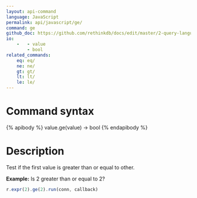 ```yaml
---
layout: api-command 
language: JavaScript
permalink: api/javascript/ge/
command: ge
github_doc: https://github.com/rethinkdb/docs/edit/master/2-query-language/api/javascript/math-and-logic/ge.md
io:
    -   - value
        - bool
related_commands:
    eq: eq/
    ne: ne/
    gt: gt/
    lt: lt/
    le: le/
---
```


# Command syntax #

{% apibody %}
value.ge(value) &rarr; bool
{% endapibody %}

# Description #

Test if the first value is greater than or equal to other.

__Example:__ Is 2 greater than or equal to 2?

```js
r.expr(2).ge(2).run(conn, callback)
```
